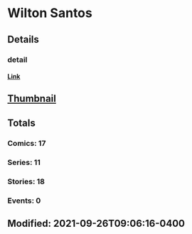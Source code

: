 # Wilton  Santos 
## Details
### detail
#### [Link](http://marvel.com/comics/creators/13649/wilton_santos?utm_campaign=apiRef&utm_source=225578a89fc76f3d20fbffda5d17a88d)
## [Thumbnail](http://i.annihil.us/u/prod/marvel/i/mg/b/40/image_not_available.jpg)
## Totals
### Comics: 17
### Series: 11
### Stories: 18
### Events: 0
## Modified: 2021-09-26T09:06:16-0400